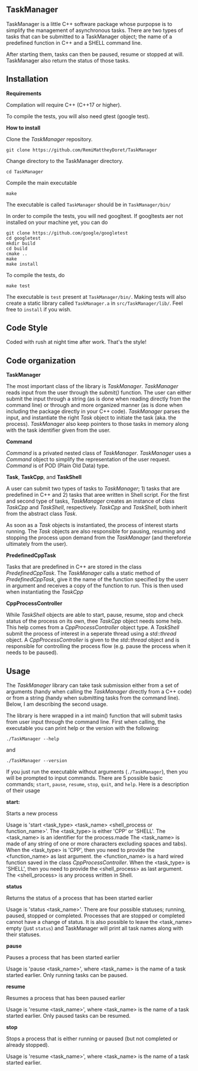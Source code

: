 
## TaskManager

TaskManager is a little C++ software package whose purpopse is to simplify the management of asynchronous tasks. There are two types of tasks that can be submitted to a TaskManager object; the name of a predefined function in C++ and a SHELL command line.

After starting them, tasks can then be paused, resume or stopped at will. TaskManager also return the status of those tasks.


## Installation

**Requirements**

Compilation will require C++ (C++17 or higher).

To compile the tests, you will also need gtest (google test).


**How to install**

Clone the *TaskManager* repository. 

`git clone https://github.com/RemiMattheyDoret/TaskManager`

Change directory to the TaskManager directory.

`cd TaskManager`

Compile the main executable

`make`

The executable is called `TaskManager` should be in `TaskManager/bin/`


In order to compile the tests, you will ned googltest. If googltests aer not installed on your machine yet, you can do 

```
git clone https://github.com/google/googletest
cd googletest
mkdir build
cd build
cmake ..
make
make install
```
To compile the tests, do 

`make test`

The executable is `test` present at `TaskManager/bin/`. Making tests will also create a static library called `TaskManager.a` in `src/TaskManager/lib/`. Feel free to `install` if you wish.

## Code Style

Coded with rush at night time after work. That's the style!

## Code organization

**TaskManager**

The most important class of the library is *TaskManager*. *TaskManager* reads input from the user through the *submit()* function. The user can either submit the input through a string (as is done when reading directly from the command line) or through and more organized manner (as is done when including the package directly in your C++ code). *TaskManager* parses the input, and instantiate the right *Task* object to initiate the task (aka. the process). *TaskManager* also keep pointers to those tasks in memory along with the task identifier given from the user.


**Command**

*Command* is a privated nested class of *TaskManager*. *TaskManager* uses a *Command* object to simplify the representation of the user request. *Command* is of POD (Plain Old Data) type.


**Task**, **TaskCpp**, and **TaskShell**

A user can submit two types of tasks to *TaskManager*; 1) tasks that are predefined in C++ and 2) tasks that aree written in Shell script. For the first and second type of tasks, *TaskManager* creates an instance of class *TaskCpp* and *TaskShell*, respectively. *TaskCpp* and *TaskShell*, both inherit from the abstract class *Task*.

As soon as a *Task* objects is instantiated, the process of interest starts running. The *Task* objects are also responsible for pausing, resuming and stopping the process upon demand from the *TaskManager* (and therefore\e ultimately from the user).


**PredefinedCppTask**

Tasks that are predefined in C++ are stored in the class *PredefinedCppTask*. The *TaskManager* calls a static method of *PredefinedCppTask*, give it the name of the function specified by the userr in argument and receives a copy of the function to run. This is then used when instantiating the *TaskCpp*


**CppProcessController**

While *TaskShell* objects are able to start, pause, resume, stop and check status of the process on its own, thee *TaskCpp* object needs some help. This help comes from a *CppProcessController* object type. A *TaskShell* submit the process of interest in a seperate thread using a *std::thread* object. A *CppProcessController* is given to the *std::thread* object and is responsible for controlling the process flow (e.g. pause the process when it needs to be paused).

## Usage

The *TaskManager* library can take task submission either from a set of arguments (handy when calling the *TaskManager* directly from a C++ code) or from a string (handy when submitting tasks from the command line). Below, I am describing the second usage.

The library is here wrapped in a int main() function that will submit tasks from user input through the command line. First when calling, the executable you can print help or the version with the following:

`./TaskManager --help`

and

`./TaskManager --version`

If you just run the executable without arguments (`./TaskManager`), then you will be prompted to input commands. There are 5 possible basic commands; `start`, `pause`, `resume`, `stop`, `quit`, and `help`. Here is a description of their usage

**start:**

Starts a new process

Usage is 'start <task_type> <task_name> <shell_process or function_name>'. The <task_type> is either 'CPP' or 'SHELL'. The <task_name> is an identifier for the process.made The <task_name> is made of any string of one or more characters excluding spaces and tabs). When the <task_type> is 'CPP', then you need to provide the <function_name> as last argument. the <function_name> is a hard wired function saved in the class *CppProcessController*. When the <task_type> is 'SHELL', then you need to provide the <shell_process> as last argument. The <shell_process> is any process written in Shell.

**status**

Returns the status of a process that has been started earlier

Usage is 'status <task_name>'. There are four possible statuses; running, paused, stopped or completed. Processes that are stopped or completed cannot have a change of status. It is also possible to leave the <task_name> empty (just `status`) and TaskManager will print all task names along with their statuses.

**pause**

Pauses a process that has been started earlier

Usage is 'pause <task_name>', where <task_name> is the name of a task started earlier. Only running tasks can be paused.

**resume**

Resumes a process that has been paused earlier

Usage is 'resume <task_name>', where <task_name> is the name of a task started earlier. Only paused tasks can be resumed.

**stop**

Stops a process that is either running or paused (but not completed or already stopped).

Usage is 'resume <task_name>', where <task_name> is the name of a task started earlier.



